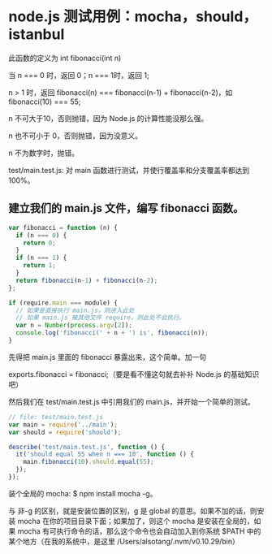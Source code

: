 # node.js 测试用例：mocha，should，istanbul

此函数的定义为 int fibonacci(int n)

当 n === 0 时，返回 0；n === 1时，返回 1;

n > 1 时，返回 fibonacci(n) === fibonacci(n-1) + fibonacci(n-2)，如 fibonacci(10) === 55;

n 不可大于10，否则抛错，因为 Node.js 的计算性能没那么强。

n 也不可小于 0，否则抛错，因为没意义。

n 不为数字时，抛错。

test/main.test.js: 对 main 函数进行测试，并使行覆盖率和分支覆盖率都达到 100%。

## 建立我们的 main.js 文件，编写 fibonacci 函数。

```js
var fibonacci = function (n) {
  if (n === 0) {
    return 0;
  }
  if (n === 1) {
    return 1;
  }
  return fibonacci(n-1) + fibonacci(n-2);
};

if (require.main === module) {
  // 如果是直接执行 main.js，则进入此处
  // 如果 main.js 被其他文件 require，则此处不会执行。
  var n = Number(process.argv[2]);
  console.log('fibonacci(' + n + ') is', fibonacci(n));
}
```

先得把 main.js 里面的 fibonacci 暴露出来，这个简单。加一句

exports.fibonacci = fibonacci;（要是看不懂这句就去补补 Node.js 的基础知识吧）

然后我们在 test/main.test.js 中引用我们的 main.js，并开始一个简单的测试。

```js
// file: test/main.test.js
var main = require('../main');
var should = require('should');

describe('test/main.test.js', function () {
  it('should equal 55 when n === 10', function () {
    main.fibonacci(10).should.equal(55);
  });
});
```

装个全局的 mocha: $ npm install mocha -g。

 与 非-g 的区别，就是安装位置的区别，g 是 global 的意思。如果不加的话，则安装 mocha 在你的项目目录下面；如果加了，则这个 mocha 是安装在全局的，如果 mocha 有可执行命令的话，那么这个命令也会自动加入到你系统 $PATH 中的某个地方（在我的系统中，是这里 /Users/alsotang/.nvm/v0.10.29/bin）

 
